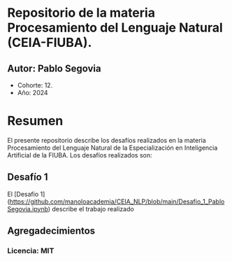 # Repositorio de la materia Procesamiento del Lenguaje Natural (CEIA-FIUBA).
## Autor: Pablo Segovia
- Cohorte: 12.
- Año: 2024

# Resumen
El presente repositorio describe los desafíos realizados en la materia Procesamiento del Lenguaje Natural de la Especialización en Inteligencia Artificial de la FIUBA.
Los desafíos realizados son:

## Desafío 1 
El [Desafío 1] (https://github.com/manoloacademia/CEIA_NLP/blob/main/Desafio_1_PabloSegovia.ipynb) describe el trabajo realizado 

## Agregadecimientos

### Licencia: MIT
